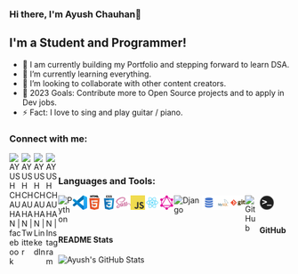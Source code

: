 ### Hi there, I'm Ayush Chauhan👋

## I'm a Student and Programmer!

- 🔭 I am currently building my Portfolio and stepping forward to learn DSA.
- 🌱 I’m currently learning everything.
- 👯 I’m looking to collaborate with other content creators.
- 🥅 2023 Goals: Contribute more to Open Source projects and to apply in Dev jobs.
- ⚡ Fact: I love to sing and play guitar / piano.


### Connect with me:

[<img align="left" alt="AYUSH CHAUHAN | facebook" width="22px" src="https://cdn-icons-png.flaticon.com/512/733/733547.png?token=exp=1616666982~hmac=cfe9f2e3e638fe9e8732a8a5ad26b392" />][facebook]
[<img align="left" alt="AYUSH CHAUHAN | Twitter" width="22px" src="https://cdn-icons-png.flaticon.com/512/2504/2504947.png" />][twitter]
[<img align="left" alt="AYUSH CHAUHAN | LinkedIn" width="22px" src="https://cdn-icons-png.flaticon.com/512/2504/2504923.png" />][linkedin]
[<img align="left" alt="AYUSH CHAUHAN | Instagram" width="22px" src="https://cdn-icons-png.flaticon.com/512/174/174855.png?token=exp=1617902523~hmac=d01ab5a9e922fff76657d869746fe31b"/>][instagram]

<br />

### Languages and Tools:

<img align="left" alt="Python" width="26px" src="https://cdn-icons-png.flaticon.com/512/5968/5968350.png?token=exp=1616667361~hmac=96d0764f81f0980706d535e0c15e6dd8" />
<img align="left" alt="Visual Studio Code" width="26px" src="https://raw.githubusercontent.com/github/explore/80688e429a7d4ef2fca1e82350fe8e3517d3494d/topics/visual-studio-code/visual-studio-code.png" />
<img align="left" alt="HTML5" width="26px" src="https://raw.githubusercontent.com/github/explore/80688e429a7d4ef2fca1e82350fe8e3517d3494d/topics/html/html.png" />
<img align="left" alt="CSS3" width="26px" src="https://raw.githubusercontent.com/github/explore/80688e429a7d4ef2fca1e82350fe8e3517d3494d/topics/css/css.png" />
<img align="left" alt="Sass" width="26px" src="https://raw.githubusercontent.com/github/explore/80688e429a7d4ef2fca1e82350fe8e3517d3494d/topics/sass/sass.png" />
<img align="left" alt="JavaScript" width="26px" src="https://raw.githubusercontent.com/github/explore/80688e429a7d4ef2fca1e82350fe8e3517d3494d/topics/javascript/javascript.png" />
<img align="left" alt="React" width="26px" src="https://raw.githubusercontent.com/github/explore/80688e429a7d4ef2fca1e82350fe8e3517d3494d/topics/react/react.png" />
<img align="left" alt="GraphQL" width="26px" src="https://raw.githubusercontent.com/github/explore/80688e429a7d4ef2fca1e82350fe8e3517d3494d/topics/graphql/graphql.png" />
<img align="left" alt="Django" width="50px" src="https://static.djangoproject.com/img/logos/django-logo-positive.png" />
<img align="left" alt="SQL" width="26px" src="https://raw.githubusercontent.com/github/explore/80688e429a7d4ef2fca1e82350fe8e3517d3494d/topics/sql/sql.png" />
<img align="left" alt="MySQL" width="26px" src="https://raw.githubusercontent.com/github/explore/80688e429a7d4ef2fca1e82350fe8e3517d3494d/topics/mysql/mysql.png" />
<img align="left" alt="Git" width="26px" src="https://raw.githubusercontent.com/github/explore/80688e429a7d4ef2fca1e82350fe8e3517d3494d/topics/git/git.png" />
<img align="left" alt="GitHub" width="26px" src="https://cdn-icons-png.flaticon.com/512/733/733609.png?token=exp=1616667514~hmac=5cf2eb53e91355c7d74f6909de883129" />
<img align="left" alt="Terminal" width="26px" src="https://raw.githubusercontent.com/github/explore/80688e429a7d4ef2fca1e82350fe8e3517d3494d/topics/terminal/terminal.png" />

<br />
<br />



#### GitHub README Stats
 <img align="left" alt="Ayush's GitHub Stats" src="https://github-readme-stats.vercel.app/api?username=Ayushchauhan009&show_icons=true&hide_border=true&theme=radical" />


[twitter]: https://twitter.com/AyushChauhan087
[facebook]:https://www.facebook.com/ayush.chauhan.31149359
[instagram]: https://www.instagram.com/ayushchauhanrajput/
[linkedin]: https://www.linkedin.com/in/ayush-chauhan-79167a1b3/

